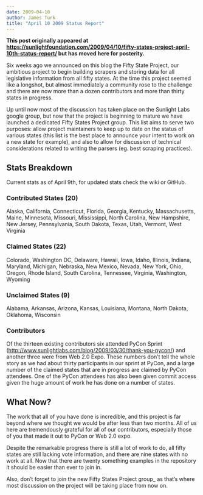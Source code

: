 ```yaml
---
date: 2009-04-10
author: James Turk
title: "April 10 2009 Status Report"
---
```


**This post originally appeared at https://sunlightfoundation.com/2009/04/10/fifty-states-project-april-10th-status-report/ but has moved here for posterity.**

Six weeks ago we announced on this blog the Fifty State Project, our ambitious project to begin building scrapers and storing data for all legislative information from all fifty states. At the time this project seemed like a longshot, but almost immediately a community rose to the challenge and there are now more than a dozen contributors and more than thirty states in progress.

Up until now most of the discussion has taken place on the Sunlight Labs google group, but now that the project is beginning to mature we have launched a dedicated Fifty States Project group. This list aims to serve two purposes: allow project maintainers to keep up to date on the status of various states (this list is the best place to announce your intent to work on a new state for example), and also to allow for discussion of technical considerations related to writing the parsers (eg. best scraping practices).

## Stats Breakdown

Current stats as of April 9th, for updated stats check the wiki or GitHub.

### Contributed States (20)

Alaska, California, Connecticut, Florida, Georgia, Kentucky, Massachusetts, Maine, Minnesota, Missouri, Mississippi, North Carolina, New Hampshire, New Jersey, Pennsylvania, South Dakota, Texas, Utah, Vermont, West Virginia

### Claimed States (22)

Colorado, Washington DC, Delaware, Hawaii, Iowa, Idaho, Illinois, Indiana, Maryland, Michigan, Nebraska, New Mexico, Nevada, New York, Ohio, Oregon, Rhode Island, South Carolina, Tennessee, Virginia, Washington, Wyoming

### Unclaimed States (9)

Alabama, Arkansas, Arizona, Kansas, Louisiana, Montana, North Dakota, Oklahoma, Wisconsin

### Contributors

Of the thirteen existing contributors six attended PyCon Sprint (http://www.sunlightlabs.com/blog/2009/03/30/thank-you-pycon/) and another three were from Web 2.0 Expo. These numbers don’t tell the whole story as we had about thirty participants in our sprint at PyCon, and a large number of the claimed states that are in progress are claimed by PyCon attendees. One of the PyCon attendees has also been given commit access given the huge amount of work he has done on a number of states.

## What Now?

The work that all of you have done is incredible, and this project is far beyond where we thought we would be after less than two months. All of us here are tremendously grateful for all of our contributors, especially those of you that made it out to PyCon or Web 2.0 expo.

Despite the remarkable progress there is still a lot of work to do, all fifty states are still lacking vote information, and there are nine states with no work at all. Now that there are twenty something examples in the repository it should be easier than ever to join in.

Also, don’t forget to join the new Fifty States Project group_ as that’s where most discussion on the project will be taking place from now on.
